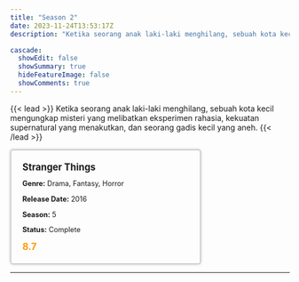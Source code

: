 ```yaml
---
title: "Season 2"
date: 2023-11-24T13:53:17Z
description: "Ketika seorang anak laki-laki menghilang, sebuah kota kecil mengungkap misteri yang melibatkan eksperimen rahasia, kekuatan supernatural yang menakutkan, dan seorang gadis kecil yang aneh."

cascade:
  showEdit: false
  showSummary: true
  hideFeatureImage: false
  showComments: true
---
```


{{< lead >}}
Ketika seorang anak laki-laki menghilang, sebuah kota kecil mengungkap misteri yang melibatkan eksperimen rahasia, kekuatan supernatural yang menakutkan, dan seorang gadis kecil yang aneh.
{{< /lead >}}

<style>

/* CSS for the movie information box */
        .movie-box {
            width: 300px;
            padding: 20px;
            border: 2px solid #ccc; /* Border added */
            border-radius: 5px;
            box-shadow: 0 0 5px rgba(0, 0, 0, 0.2);
        }

        /* CSS for movie title */
        .movie-title {
            font-size: 1.2em;
            font-weight: bold;
            margin-bottom: 10px;
        }

        /* CSS for movie details */
        .movie-details {
            font-size: 0.9em;
            margin-bottom: 10px;
        }

        /* CSS for movie rating */
        .movie-rating {
            font-size: 1.2em;
            font-weight: bold;
            color: #ff9900; /* IMDb's rating color */
        }
</style>

 <div class="movie-box">
        <div class="movie-title">Stranger Things</div>
        <div class="movie-details">
            <p><strong>Genre:</strong> Drama, Fantasy, Horror</p>
            <p><strong>Release Date:</strong> 2016</p>
            <p><strong>Season:</strong> 5</p>
            <p><strong>Status:</strong> Complete</p>
        </div>
        <div class="movie-rating">8.7</div>
    </div>

---
